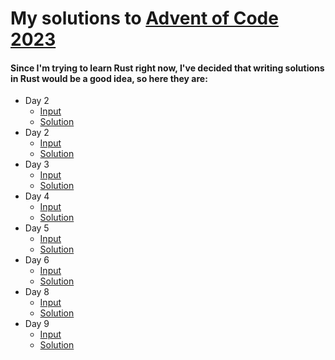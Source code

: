 # My solutions to [Advent of Code 2023](https://adventofcode.com/2023)
#### Since I'm trying to learn Rust right now, I've decided that writing solutions in Rust would be a good idea, so here they are:
- Day 2
  - [Input](https://github.com/MaxIvanyshen/Advent-Of-Code-2023/blob/master/day1/input)
  - [Solution](https://github.com/MaxIvanyshen/Advent-Of-Code-2023/blob/master/day1/src/main.rs)
- Day 2
  - [Input](https://github.com/MaxIvanyshen/Advent-Of-Code-2023/blob/master/day2/input)
  - [Solution](https://github.com/MaxIvanyshen/Advent-Of-Code-2023/blob/master/day2/src/main.rs)
- Day 3
  - [Input](https://github.com/MaxIvanyshen/Advent-Of-Code-2023/blob/master/day3/input)
  - [Solution](https://github.com/MaxIvanyshen/Advent-Of-Code-2023/blob/master/day3/src/main.rs)
- Day 4
  - [Input](https://github.com/MaxIvanyshen/Advent-Of-Code-2023/blob/master/day4/input)
  - [Solution](https://github.com/MaxIvanyshen/Advent-Of-Code-2023/blob/master/day4/src/main.rs)
- Day 5
  - [Input](https://github.com/MaxIvanyshen/Advent-Of-Code-2023/blob/master/day5/input)
  - [Solution](https://github.com/MaxIvanyshen/Advent-Of-Code-2023/blob/master/day5/src/main.rs)
- Day 6
  - [Input](https://github.com/MaxIvanyshen/Advent-Of-Code-2023/blob/master/day6/input)
  - [Solution](https://github.com/MaxIvanyshen/Advent-Of-Code-2023/blob/master/day6/src/main.rs)
- Day 8
  - [Input](https://github.com/MaxIvanyshen/Advent-Of-Code-2023/blob/master/day8/input)
  - [Solution](https://github.com/MaxIvanyshen/Advent-Of-Code-2023/blob/master/day8/src/main.rs)
- Day 9
  - [Input](https://github.com/MaxIvanyshen/Advent-Of-Code-2023/blob/master/day9/input)
  - [Solution](https://github.com/MaxIvanyshen/Advent-Of-Code-2023/blob/master/day9/src/main.rs)
